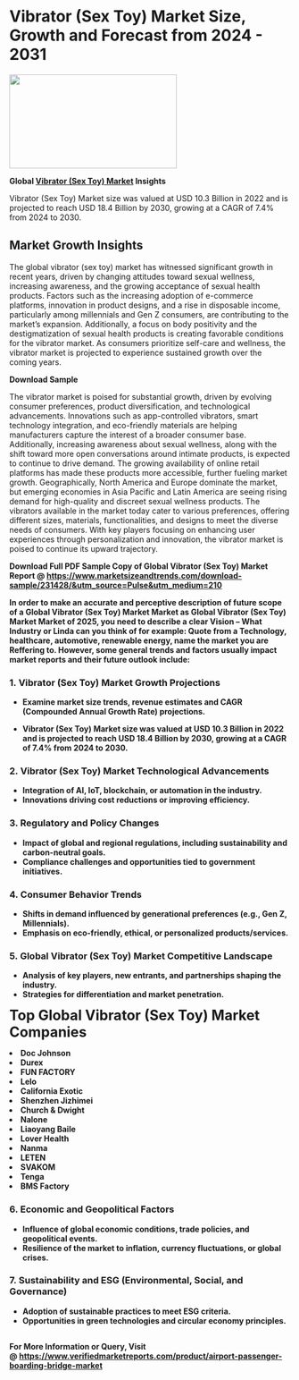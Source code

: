 <H1>Vibrator (Sex Toy) Market Size, Growth and Forecast from 2024 - 2031</H1><img class="aligncenter size-medium wp-image-584254" src="https://thirdeyenews.in/wp-content/uploads/2024/09/Global-Market-Research-300x168.jpeg" alt="" width="300" height="168" /><p><strong>Global&nbsp;<a href="https://www.marketsizeandtrends.com/download-sample/231428/&amp;utm_source=Pulse&amp;utm_medium=210">Vibrator (Sex Toy) Market</a> Insights</strong></p><p>Vibrator (Sex Toy) Market size was valued at USD 10.3 Billion in 2022 and is projected to reach USD 18.4 Billion by 2030, growing at a CAGR of 7.4% from 2024 to 2030.</p><p><h2>Market Growth Insights</h2> <p>The global vibrator (sex toy) market has witnessed significant growth in recent years, driven by changing attitudes toward sexual wellness, increasing awareness, and the growing acceptance of sexual health products. Factors such as the increasing adoption of e-commerce platforms, innovation in product designs, and a rise in disposable income, particularly among millennials and Gen Z consumers, are contributing to the market’s expansion. Additionally, a focus on body positivity and the destigmatization of sexual health products is creating favorable conditions for the vibrator market. As consumers prioritize self-care and wellness, the vibrator market is projected to experience sustained growth over the coming years.</p> <p><strong>Download Sample</strong></p> <p>The vibrator market is poised for substantial growth, driven by evolving consumer preferences, product diversification, and technological advancements. Innovations such as app-controlled vibrators, smart technology integration, and eco-friendly materials are helping manufacturers capture the interest of a broader consumer base. Additionally, increasing awareness about sexual wellness, along with the shift toward more open conversations around intimate products, is expected to continue to drive demand. The growing availability of online retail platforms has made these products more accessible, further fueling market growth. Geographically, North America and Europe dominate the market, but emerging economies in Asia Pacific and Latin America are seeing rising demand for high-quality and discreet sexual wellness products. The vibrators available in the market today cater to various preferences, offering different sizes, materials, functionalities, and designs to meet the diverse needs of consumers. With key players focusing on enhancing user experiences through personalization and innovation, the vibrator market is poised to continue its upward trajectory. <p><strong></p><p><span class=""><strong>Download Full PDF Sample Copy of Global Vibrator (Sex Toy) Market Report</strong> @ <a href="https://www.marketsizeandtrends.com/download-sample/231428/&amp;utm_source=Pulse&amp;utm_medium=210" target="_blank">https://www.marketsizeandtrends.com/download-sample/231428/&amp;utm_source=Pulse&amp;utm_medium=210</a></span></p><p>In order to make an accurate and perceptive description of future scope of a Global&nbsp;Vibrator (Sex Toy) Market Market as Global&nbsp;Vibrator (Sex Toy) Market Market of 2025, you need to describe a clear Vision &ndash; What Industry or Linda can you think of for example: Quote from a Technology, healthcare, automotive, renewable energy, name the market you are Reffering to. However, some general trends and factors usually impact market reports and their future outlook include:</p><h3>1.&nbsp;<strong>Vibrator (Sex Toy) Market Growth Projections</strong></h3><ul><li>Examine market size trends, revenue estimates and CAGR (Compounded Annual Growth Rate) projections.</li><li><p>Vibrator (Sex Toy) Market size was valued at USD 10.3 Billion in 2022 and is projected to reach USD 18.4 Billion by 2030, growing at a CAGR of 7.4% from 2024 to 2030.</p></li></ul><h3>2.&nbsp;<strong>Vibrator (Sex Toy) Market Technological Advancements</strong></h3><ul><li>Integration of AI, IoT, blockchain, or automation in the industry.</li><li>Innovations driving cost reductions or improving efficiency.</li></ul><h3>3.&nbsp;<strong>Regulatory and Policy Changes</strong></h3><ul><li>Impact of global and regional regulations, including sustainability and carbon-neutral goals.</li><li>Compliance challenges and opportunities tied to government initiatives.</li></ul><h3>4.&nbsp;<strong>Consumer Behavior Trends</strong></h3><ul><li>Shifts in demand influenced by generational preferences (e.g., Gen Z, Millennials).</li><li>Emphasis on eco-friendly, ethical, or personalized products/services.</li></ul><h3>5.&nbsp;<strong>Global Vibrator (Sex Toy) Market Competitive Landscape</strong></h3><ul><li>Analysis of key players, new entrants, and partnerships shaping the industry.</li><li>Strategies for differentiation and market penetration.</li></ul><p data-pm-slice="1 1 []"><span style="color: inherit; font-family: inherit; font-size: 25px;">Top Global Vibrator (Sex Toy) Market Companies</span></p><div class="" data-test-id=""><p><li>Doc Johnson</li><li> Durex</li><li> FUN FACTORY</li><li> Lelo</li><li> California Exotic</li><li> Shenzhen Jizhimei</li><li> Church & Dwight</li><li> Nalone</li><li> Liaoyang Baile</li><li> Lover Health</li><li> Nanma</li><li> LETEN</li><li> SVAKOM</li><li> Tenga</li><li> BMS Factory</li></p></div><h3>6.&nbsp;<strong>Economic and Geopolitical Factors</strong></h3><ul><li>Influence of global economic conditions, trade policies, and geopolitical events.</li><li>Resilience of the market to inflation, currency fluctuations, or global crises.</li></ul><h3>7.&nbsp;<strong>Sustainability and ESG (Environmental, Social, and Governance)</strong></h3><ul><li>Adoption of sustainable practices to meet ESG criteria.</li><li>Opportunities in green technologies and circular economy principles.</li></ul><h2><strong style="font-size: 14px;">For More Information or Query, Visit @&nbsp;</strong><a style="background-color: #ffffff; font-size: 14px;" href="https://www.marketsizeandtrends.com/report/vibrator-sex-toy-market/" target="_blank">https://www.verifiedmarketreports.com/product/airport-passenger-boarding-bridge-market</a></h2>
